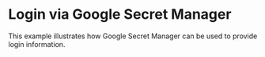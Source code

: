# Login via Google Secret Manager

This example illustrates how Google Secret Manager can be used
to provide login information.

